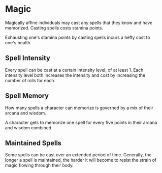 # Magic
Magically affine individuals may cast any spells that they know and have memorized. Casting spells costs stamina points. 

Exhausting one's stamina points by casting spells incurs a hefty cost to one's health. 

## Spell Intensity
Every spell can be cast at a certain intensity level, of at least 1. Each intensity level both increases the intensity and cost by increasing the number of rolls for each. 

## Spell Memory
How many spells a character can memorize is governed by a mix of their arcana and wisdom. 

A character gets to memorize one spell for every five points in their arcana and wisdom combined. 

## Maintained Spells
Some spells can be cast over an extended period of time. Generally, the longer a spell is maintained, the harder it will become to resist the strain of magic flowing through their body. 